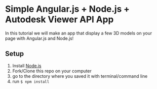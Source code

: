 # Simple Angular.js + Node.js + Autodesk Viewer API App
In this tutorial we will make an app that display a few 3D models on your page with Angular.js and Node.js!

## Setup
1. Install [Node.js](https://nodejs.org/)
2. Fork/Clone this repo on your computer
3. go to the directory where you saved it with terminal/command line
4. run `$ npm install`
